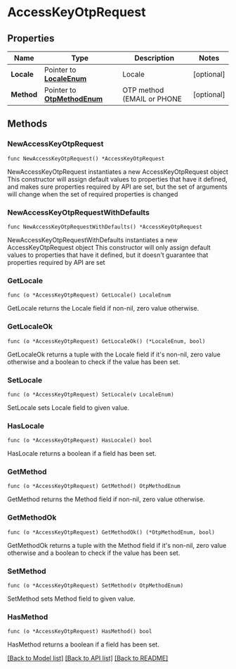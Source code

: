 # AccessKeyOtpRequest

## Properties

Name | Type | Description | Notes
------------ | ------------- | ------------- | -------------
**Locale** | Pointer to [**LocaleEnum**](LocaleEnum.md) | Locale | [optional] 
**Method** | Pointer to [**OtpMethodEnum**](OtpMethodEnum.md) | OTP method (EMAIL or PHONE | [optional] 

## Methods

### NewAccessKeyOtpRequest

`func NewAccessKeyOtpRequest() *AccessKeyOtpRequest`

NewAccessKeyOtpRequest instantiates a new AccessKeyOtpRequest object
This constructor will assign default values to properties that have it defined,
and makes sure properties required by API are set, but the set of arguments
will change when the set of required properties is changed

### NewAccessKeyOtpRequestWithDefaults

`func NewAccessKeyOtpRequestWithDefaults() *AccessKeyOtpRequest`

NewAccessKeyOtpRequestWithDefaults instantiates a new AccessKeyOtpRequest object
This constructor will only assign default values to properties that have it defined,
but it doesn't guarantee that properties required by API are set

### GetLocale

`func (o *AccessKeyOtpRequest) GetLocale() LocaleEnum`

GetLocale returns the Locale field if non-nil, zero value otherwise.

### GetLocaleOk

`func (o *AccessKeyOtpRequest) GetLocaleOk() (*LocaleEnum, bool)`

GetLocaleOk returns a tuple with the Locale field if it's non-nil, zero value otherwise
and a boolean to check if the value has been set.

### SetLocale

`func (o *AccessKeyOtpRequest) SetLocale(v LocaleEnum)`

SetLocale sets Locale field to given value.

### HasLocale

`func (o *AccessKeyOtpRequest) HasLocale() bool`

HasLocale returns a boolean if a field has been set.

### GetMethod

`func (o *AccessKeyOtpRequest) GetMethod() OtpMethodEnum`

GetMethod returns the Method field if non-nil, zero value otherwise.

### GetMethodOk

`func (o *AccessKeyOtpRequest) GetMethodOk() (*OtpMethodEnum, bool)`

GetMethodOk returns a tuple with the Method field if it's non-nil, zero value otherwise
and a boolean to check if the value has been set.

### SetMethod

`func (o *AccessKeyOtpRequest) SetMethod(v OtpMethodEnum)`

SetMethod sets Method field to given value.

### HasMethod

`func (o *AccessKeyOtpRequest) HasMethod() bool`

HasMethod returns a boolean if a field has been set.


[[Back to Model list]](../README.md#documentation-for-models) [[Back to API list]](../README.md#documentation-for-api-endpoints) [[Back to README]](../README.md)


